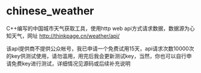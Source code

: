 chinese_weather
===============

C++编写的中国城市天气获取工具，使用http web api方式请求数据，数据源为心知天气，网址 http://thinkpage.cn/weather/api/

该api提供商不提供公众帐号，我已申请一个免费试用15天，api请求次数10000次的key供测试使用，请勿滥用，用完后我会更新测试key，当然，你也可以自行申请免费key进行测试，详细情况见源码或后续补充说明